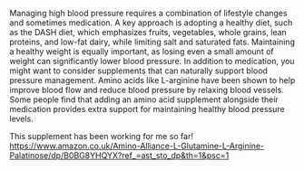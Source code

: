 Managing high blood pressure requires a combination of lifestyle changes and sometimes medication. A key approach is adopting a healthy diet, such as the DASH diet, which emphasizes fruits, vegetables, whole grains, lean proteins, and low-fat dairy, while limiting salt and saturated fats. Maintaining a healthy weight is equally important, as losing even a small amount of weight can significantly lower blood pressure.
In addition to medication, you might want to consider supplements that can naturally support blood pressure management. Amino acids like L-arginine have been shown to help improve blood flow and reduce blood pressure by relaxing blood vessels. Some people find that adding an amino acid supplement alongside their medication provides extra support for maintaining healthy blood pressure levels.

This supplement has been working for me so far! https://www.amazon.co.uk/Amino-Alliance-L-Glutamine-L-Arginine-Palatinose/dp/B0BG8YHQYX?ref_=ast_sto_dp&th=1&psc=1

